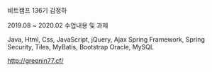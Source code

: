 비트캠프 136기 김정하

2019.08 ~ 2020.02 수업내용 및 과제

Java, Html, Css, JavaScript, jQuery, Ajax
Spring Framework, Spring Security, Tiles, MyBatis, Bootstrap
Oracle, MySQL

http://greenin77.cf/
